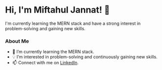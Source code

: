 # Hi, I'm Miftahul Jannat! 👋

I'm currently learning the MERN stack and have a strong interest in problem-solving and gaining new skills.

### About Me

-   🌱 I’m currently learning the MERN stack.
-   💡 I’m interested in problem-solving and continuously gaining new skills.
-   📫 Connect with me on [LinkedIn](https://www.linkedin.com/in/miftahul-jannat-mj/).
